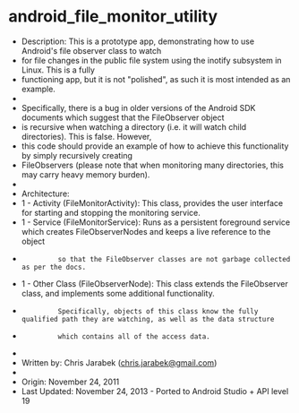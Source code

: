 android_file_monitor_utility
============================

 * Description: This is a prototype app, demonstrating how to use Android's file observer class to watch
 * for file changes in the public file system using the inotify subsystem in Linux. This is a fully
 * functioning app, but it is not "polished", as such it is most intended as an example.
 *
 * Specifically, there is a bug in older versions of the Android SDK documents which suggest that the FileObserver object
 * is recursive when watching a directory (i.e. it will watch child directories).  This is false.  However,
 * this code should provide an example of how to achieve this functionality by simply recursively creating
 * FileObservers (please note that when monitoring many directories, this may carry heavy memory burden).
 *
 * Architecture:
 * 1 - Activity (FileMonitorActivity): This class, provides the user interface for starting and stopping the monitoring service.
 * 1 - Service (FileMonitorService): Runs as a persistent foreground service which creates FileObserverNodes and keeps a live reference to the object
 *				so that the FileObserver classes are not garbage collected as per the docs.
 * 1 - Other Class (FileObserverNode): This class extends the FileObserver class, and implements some additional functionality.
 * 				Specifically, objects of this class know the fully qualified path they are watching, as well as the data structure
 * 				which contains all of the access data.
 *
 *  Written by: Chris Jarabek (chris.jarabek@gmail.com)
 *
 *  Origin: November 24, 2011
 *  Last Updated: November 24, 2013 - Ported to Android Studio + API level 19